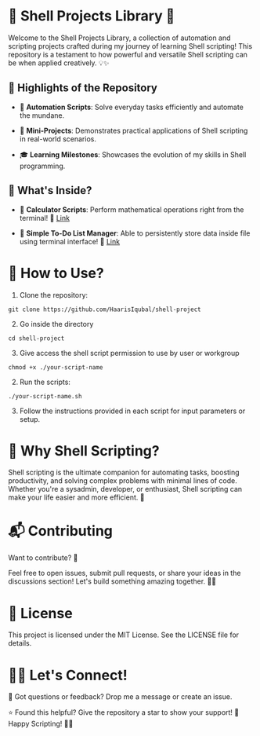 # 🐚 Shell Projects Library 🚀

Welcome to the Shell Projects Library, a collection of automation and scripting projects crafted during my journey of learning Shell scripting! This repository is a testament to how powerful and versatile Shell scripting can be when applied creatively. 💡✨

## 🌟 Highlights of the Repository

- 🔧 **Automation Scripts**: Solve everyday tasks efficiently and automate the mundane.

- 📂 **Mini-Projects**: Demonstrates practical applications of Shell scripting in real-world scenarios.

- 🎓 **Learning Milestones**: Showcases the evolution of my skills in Shell programming.

## 📜 What's Inside?

- 🔢 **Calculator Scripts**:
Perform mathematical operations right from the terminal! 🧮
[Link](https://github.com/HaarisIqubal/shell-projects/tree/main/calculator)

- 📝 **Simple To-Do List Manager**:
Able to persistently store data inside file using terminal interface! 📀
[Link](https://github.com/HaarisIqubal/shell-projects/tree/main/todo)

# 🚀 How to Use?

1. Clone the repository:

```
git clone https://github.com/HaarisIqubal/shell-project 
```

2. Go inside the directory

```
cd shell-project
```

3. Give access the shell script permission to use by user or workgroup

```
chmod +x ./your-script-name
```

2. Run the scripts:

```
./your-script-name.sh 
```

3. Follow the instructions provided in each script for input parameters or setup.

# 🌱 Why Shell Scripting?

Shell scripting is the ultimate companion for automating tasks, boosting productivity, and solving complex problems with minimal lines of code. Whether you're a sysadmin, developer, or enthusiast, Shell scripting can make your life easier and more efficient. 🚀

# 📬 Contributing

Want to contribute? 🎉

Feel free to open issues, submit pull requests, or share your ideas in the discussions section! Let's build something amazing together. 🤝✨

# 📜 License

This project is licensed under the MIT License. See the LICENSE file for details.

# 👨‍💻 Let's Connect!

💌 Got questions or feedback? Drop me a message or create an issue.

⭐ Found this helpful? Give the repository a star to show your support! 🌟
Happy Scripting! 🎉🐚





